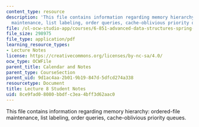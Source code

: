 ```yaml
---
content_type: resource
description: 'This file contains information regarding memory hierarchy: ordered-file
  maintenance, list labeling, order queries, cache-oblivious priority queues.'
file: /ol-ocw-studio-app/courses/6-851-advanced-data-structures-spring-2012/8ce9fad08080bbdfc3ea4bff3d62aac0_MIT6_851S12_L8.pdf
file_size: 298975
file_type: application/pdf
learning_resource_types:
- Lecture Notes
license: https://creativecommons.org/licenses/by-nc-sa/4.0/
ocw_type: OCWFile
parent_title: Calendar and Notes
parent_type: CourseSection
parent_uid: 9d1ac4aa-2b01-9b19-847d-5dfcd274a338
resourcetype: Document
title: Lecture 8 Student Notes
uid: 8ce9fad0-8080-bbdf-c3ea-4bff3d62aac0
---
```

This file contains information regarding memory hierarchy: ordered-file maintenance, list labeling, order queries, cache-oblivious priority queues.